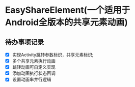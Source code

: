 # EasyShareElement(一个适用于Android全版本的共享元素动画)

## **待办事项记录**

- [x] 实现Activity跳转参数标识，共享元素标识;
- [x] 多个共享元素执行动画
- [x] 跳转动画可自定义实现
- [x] 添加动画执行状态回调
- [x] 设置动画串并行逻辑
